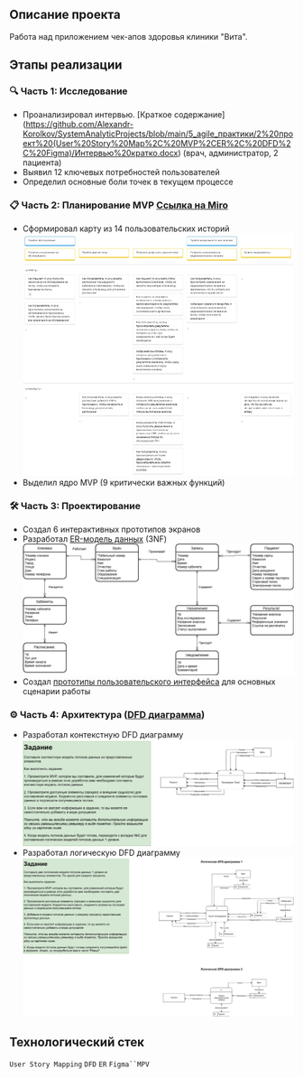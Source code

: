 ## Описание проекта
Работа над приложением чек-апов здоровья клиники "Вита".

## Этапы реализации

### 🔍 Часть 1: Исследование
- Проанализировал интервью. [Краткое содержание] (https://github.com/Alexandr-Korolkov/SystemAnalyticProjects/blob/main/5_agile_практики/2%20проект%20(User%20Story%20Map%2C%20MVP%2CER%2C%20DFD%2C%20Figma)/Интервью%20кратко.docx) (врач, администратор, 2 пациента)
- Выявил 12 ключевых потребностей пользователей
- Определил основные боли точек в текущем процессе

### 📋 Часть 2: Планирование MVP [Ссылка на Miro](https://miro.com/app/board/uXjVINcwEoo=/?share_link_id=749458568568)
- Сформировал карту из 14 пользовательских историй ![история](https://github.com/Alexandr-Korolkov/SystemAnalyticProjects/blob/main/5_agile_практики/2%20проект%20(User%20Story%20Map%2C%20MVP%2CER%2C%20DFD%2C%20Figma)/Корольков_карта_пользовательских_историй_2%20MAP.jpg)
- Выделил ядро MVP (9 критически важных функций)

### 🛠️ Часть 3: Проектирование
- Создал 6 интерактивных прототипов экранов
- Разработал [ER-модель данных](https://drive.google.com/file/d/1eP4XBxjLsSOzc6w1bJ9LHAUKvzEWpdRj/view?usp=drive_link) (3NF)
![ER](https://github.com/Alexandr-Korolkov/SystemAnalyticProjects/blob/main/5_agile_практики/2%20проект%20(User%20Story%20Map%2C%20MVP%2CER%2C%20DFD%2C%20Figma)/Korolkov_ER_med.drawio.png)
- Создал [прототипы пользовательского интерфейса](https://www.figma.com/design/byM2J1lXXwL1t3MHPb6lkh/%D0%9A%D0%BE%D1%80%D0%BE%D0%BB%D1%8C%D0%BA%D0%BE%D0%B2-MVP-2?m=dev&t=KBRYU6vRFHf88skR-1) для основных сценарии работы

### ⚙️ Часть 4: Архитектура ([DFD диаграмма](https://drive.google.com/file/d/1qy5Jb4z6y6THRqcMae6U2c6iTM1XPors/view?usp=drive_link))
- Разработал контекстную DFD диаграмму![DFD1](https://github.com/Alexandr-Korolkov/SystemAnalyticProjects/blob/main/5_agile_практики/2%20проект%20(User%20Story%20Map%2C%20MVP%2CER%2C%20DFD%2C%20Figma)/Korolkov_DFD-DFD%20контекстная.drawio.png)
- Разработал логическую DFD диаграмму![DFD2](https://github.com/Alexandr-Korolkov/SystemAnalyticProjects/blob/main/5_agile_практики/2%20проект%20(User%20Story%20Map%2C%20MVP%2CER%2C%20DFD%2C%20Figma)/Korolkov_DFD-DFD%20логические.drawio.png)

## Технологический стек
`User Story Mapping` `DFD` `ER` `Figma``MPV`
